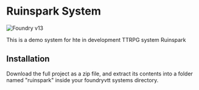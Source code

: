 # Ruinspark System

![Foundry v13](https://img.shields.io/badge/foundry-v13-green)

This is a demo system for hte in development TTRPG system Ruinspark

## Installation

Download the full project as a zip file, and extract its contents into a folder named "ruinspark" inside your foundryvtt systems directory.